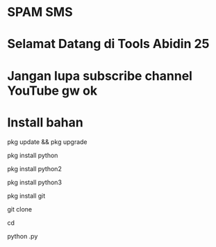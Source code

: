 # SPAM SMS 
# Selamat Datang di Tools Abidin 25 
# Jangan lupa subscribe channel YouTube gw ok
# Install bahan
pkg update && pkg upgrade

pkg install python

pkg install python2

pkg install python3

pkg install git

git clone

cd 

python .py
